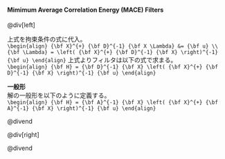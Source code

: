 #### Mimimum Average Correlation Energy (MACE) Filters

@div[left]

上式を拘束条件の式に代入。<br>
`\begin{align} {\bf X}^{+} {\bf D}^{-1} {\bf X \Lambda} &= {\bf u} \\ {\bf \Lambda} = \left( {\bf X}^{+} {\bf D}^{-1} {\bf X} \right)^{-1} {\bf u} \end{align}`
上式よりフィルタは以下の式で求まる。<br>
`\begin{align} {\bf H} = {\bf D}^{-1} {\bf X} \left( {\bf X}^{+} {\bf D}^{-1} {\bf X} \right)^{-1} {\bf u} \end{align}`

<b>一般形</b><br>
解の一般形を以下のように定義する。<br>
`\begin{align} {\bf H} = {\bf A}^{-1} {\bf X} \left( {\bf X}^{+} {\bf A}^{-1} {\bf X} \right)^{-1} {\bf u} \end{align}`


@divend

@div[right]



@divend
